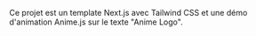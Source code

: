 <!-- Use this file to provide workspace-specific custom instructions to Copilot. For more details, visit https://code.visualstudio.com/docs/copilot/copilot-customization#_use-a-githubcopilotinstructionsmd-file -->

Ce projet est un template Next.js avec Tailwind CSS et une démo d'animation Anime.js sur le texte "Anime Logo".
